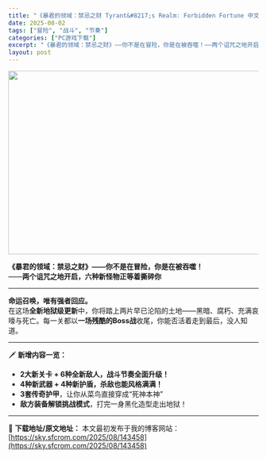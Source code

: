 ```yaml
---
title: "《暴君的领域：禁忌之财 Tyrant&#8217;s Realm: Forbidden Fortune 中文》全新关卡+敌人+BOSS 黑暗动作RPG更新登场"
date: 2025-08-02
tags: ["冒险", "战斗", "节奏"]
categories: ["PC游戏下载"]
excerpt: "《暴君的领域：禁忌之财》——你不是在冒险，你是在被吞噬！——两个诅咒之地开启，六种新怪物正等着撕碎你 命运召唤，唯有强者回应。在这场全新地狱级更新中，你将踏上两片早已沦陷的土地——黑暗、腐朽、充满哀嚎与死亡。每一关都以一场残酷的Boss战收尾，你能否活着走到最后，没人知道。 🗡️ 新增内容一览： 2&hellip;"
layout: post
---
```


<img class="aligncenter size-full wp-image-143459" src="https://sky.sfcrom.com/wp-content/uploads/2025/08/2025080210002572.webp" alt="" width="660" height="370" />
<p data-start="59" data-end="120"><strong data-start="59" data-end="91">《暴君的领域：禁忌之财》——你不是在冒险，你是在被吞噬！</strong><br data-start="91" data-end="94" />——<strong data-start="96" data-end="120">两个诅咒之地开启，六种新怪物正等着撕碎你</strong></p>


<hr data-start="122" data-end="125" />
<p data-start="127" data-end="228"><strong data-start="127" data-end="143">命运召唤，唯有强者回应。</strong><br data-start="143" data-end="146" />在这场<strong data-start="149" data-end="160">全新地狱级更新</strong>中，你将踏上两片早已沦陷的土地——黑暗、腐朽、充满哀嚎与死亡。每一关都以<strong data-start="196" data-end="210">一场残酷的Boss战</strong>收尾，你能否活着走到最后，没人知道。</p>


<hr data-start="230" data-end="233" />
<p data-start="235" data-end="250">🗡️ <strong data-start="239" data-end="250">新增内容一览：</strong></p>

<ul>
 	<li data-start="254" data-end="284"><strong data-start="254" data-end="282">2大新关卡 + 6种全新敌人，战斗节奏全面升级！</strong></li>
 	<li data-start="287" data-end="316"><strong data-start="287" data-end="314">4种新武器 + 4种新护盾，杀敌也能风格满满！</strong></li>
 	<li data-start="319" data-end="347"><strong data-start="319" data-end="329">3套传奇护甲</strong>，让你从菜鸟直接穿成“死神本神”</li>
 	<li data-start="350" data-end="378"><strong data-start="350" data-end="364">敌方装备解锁挑战模式</strong>，打完一身黑化造型走出地狱！</li>
</ul>

---
📖 **下载地址/原文地址：** 本文最初发布于我的博客网站：[https://sky.sfcrom.com/2025/08/143458](https://sky.sfcrom.com/2025/08/143458)
